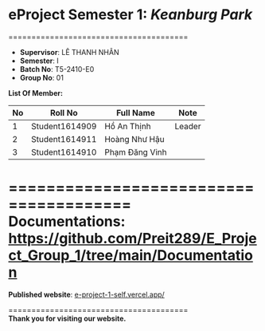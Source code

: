 # eProject Semester 1: _Keanburg Park_

=======================================

- **Supervisor**: LÊ THANH NHÂN
- **Semester**: I
- **Batch No**: T5-2410-E0
- **Group No**: 01

**List Of Member:**

| No  | Roll No        | Full Name      | Note   |
| --- | -------------- | -------------- | ------ |
| 1   | Student1614909 | Hồ An Thịnh    | Leader |
| 2   | Student1614911 | Hoàng Như Hậu  |        |
| 3   | Student1614910 | Phạm Đăng Vinh |        |

=======================================  
**Documentations**: https://github.com/Preit289/E_Project_Group_1/tree/main/Documentation
=======================================  
**Published website**: [e-project-1-self.vercel.app/](e-project-1-self.vercel.app/)

=======================================  
**Thank you for visiting our website.**
